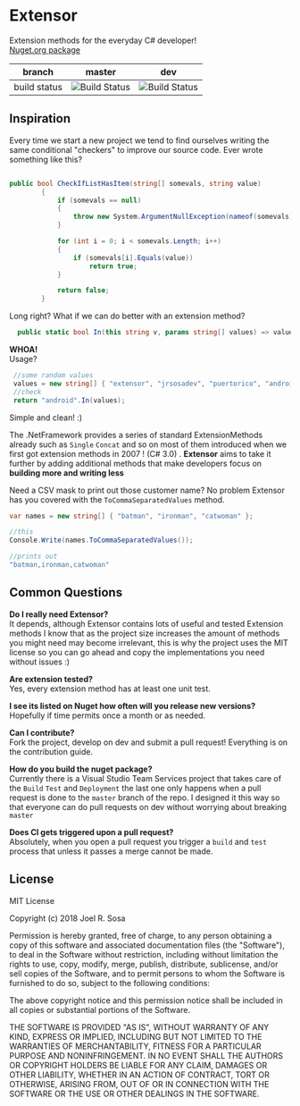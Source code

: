 
# Extensor 
Extension methods for the everyday C# developer!  
[Nuget.org package](https://www.nuget.org/packages/Extensor/)   

| branch | master                                                                                                                       | dev                                                                                                                          |
|--------|------------------------------------------------------------------------------------------------------------------------------|------------------------------------------------------------------------------------------------------------------------------|
| build status | ![Build Status](https://joelromanpr.visualstudio.com/_apis/public/build/definitions/ae28eed0-7e27-4299-a8d7-89ef8b8e0df5/6/badge) | ![Build Status](https://joelromanpr.visualstudio.com/_apis/public/build/definitions/ae28eed0-7e27-4299-a8d7-89ef8b8e0df5/7/badge) |  


	
 ## Inspiration  
	
Every time we start a new project we tend to find ourselves writing the same conditional "checkers" to improve our source code. Ever wrote something like this?  


```csharp  

public bool CheckIfListHasItem(string[] somevals, string value)
        {
            if (somevals == null)
            {
                throw new System.ArgumentNullException(nameof(somevals));
            }

            for (int i = 0; i < somevals.Length; i++)
            {
                if (somevals[i].Equals(value))
                    return true;
            }

            return false;
        }
```  
Long right? What if we can do better with an extension method?     


```csharp  
  public static bool In(this string v, params string[] values) => values.Contains(v);
```  
**WHOA!**    
Usage?  
```csharp  
 //some random values
 values = new string[] { "extensor", "jrsosadev", "puertorico", "android" };  
 //check
 return "android".In(values);  
 ```  
Simple and clean! :)  

The .NetFramework provides a series of standard ExtensionMethods already such as `Single` `Concat` and so on most of them introduced when we first got extension methods in 2007 ! (C# 3.0) .
**Extensor** aims to take it further by adding additional methods that make developers focus on **building more and writing less**  

Need a CSV mask to print out those customer name? No problem Extensor has you covered with the `ToCommaSeparatedValues` method.  
```csharp    
var names = new string[] { "batman", "ironman", "catwoman" };

//this
Console.Write(names.ToCommaSeparatedValues());  

//prints out
"batman,ironman,catwoman"
```
  

## Common Questions  

**Do I really need Extensor?**  
It depends, although Extensor contains lots of useful and tested Extension methods I know that as the project size increases the amount of methods you might need may become irrelevant, this is why the project uses the MIT license so you can go ahead and copy the implementations you need without issues :)  

**Are extension tested?**  
Yes, every extension method has at least one unit test.

**I see its listed on Nuget how often will you release new versions?**  
Hopefully if time permits once a month or as needed. 

**Can I contribute?**  
Fork the project, develop on dev and submit a pull request! Everything is on the contribution guide.  

**How do you build the nuget package?**  
Currently there is a Visual Studio Team Services project that takes care of the `Build` `Test` and `Deployment`  the last one only happens when a pull request is done to the `master` branch of the repo.  I designed it this way so that everyone can do pull requests on dev without worrying about breaking `master`  

**Does CI gets triggered upon a pull request?**  
Absolutely, when you open a pull request you trigger a `build` and `test` process that unless it passes a merge cannot be made.   


License
-------  

MIT License

Copyright (c) 2018 Joel R. Sosa

Permission is hereby granted, free of charge, to any person obtaining a copy
of this software and associated documentation files (the "Software"), to deal
in the Software without restriction, including without limitation the rights
to use, copy, modify, merge, publish, distribute, sublicense, and/or sell
copies of the Software, and to permit persons to whom the Software is
furnished to do so, subject to the following conditions:

The above copyright notice and this permission notice shall be included in all
copies or substantial portions of the Software.

THE SOFTWARE IS PROVIDED "AS IS", WITHOUT WARRANTY OF ANY KIND, EXPRESS OR
IMPLIED, INCLUDING BUT NOT LIMITED TO THE WARRANTIES OF MERCHANTABILITY,
FITNESS FOR A PARTICULAR PURPOSE AND NONINFRINGEMENT. IN NO EVENT SHALL THE
AUTHORS OR COPYRIGHT HOLDERS BE LIABLE FOR ANY CLAIM, DAMAGES OR OTHER
LIABILITY, WHETHER IN AN ACTION OF CONTRACT, TORT OR OTHERWISE, ARISING FROM,
OUT OF OR IN CONNECTION WITH THE SOFTWARE OR THE USE OR OTHER DEALINGS IN THE
SOFTWARE.








